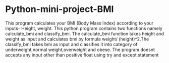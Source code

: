# Python-mini-project-BMI
This program calculates your BMI (Body Mass Index) according to your inputs- Height, weight. This python program contains two functions namely calculate_bmi and classify_bmi. The calculate_bmi function takes height and weight as input and calculates bmi by formula weight/
(height)^2.The classify_bmi takes bmi as input and classifies it into category of underweight,normal weight,overweight and obese. The program doesnt accepts any input other than positive float using try and except statement
